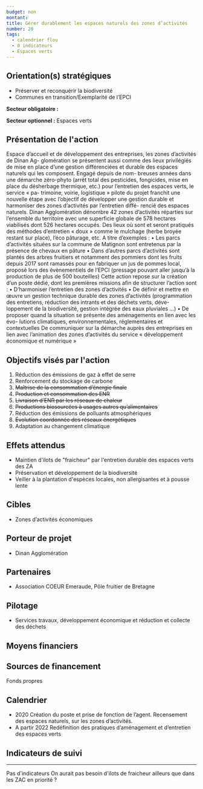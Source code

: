 ```yaml
---
budget: non
montant:
title: Gérer durablement les espaces naturels des zones d’activités
number: 20
tags:
  - calendrier flou
  - 0 indicateurs
  - Espaces verts
---
```


## Orientation(s) stratégiques

- Préserver et reconquérir la biodiversité
- Communes en transition/Exemplarité de l’EPCI

**Secteur obligatoire :**

**Secteur optionnel :** Espaces verts

## Présentation de l'action

Espace d’accueil et de développement des entreprises, les zones d’activités de Dinan Ag- glomération se présentent aussi comme des lieux privilégiés de mise en place d’une gestion différenciées et durable des espaces naturels qui les composent. Engagé depuis de nom- breuses années dans une démarche zéro-phyto (arrêt total des pesticides, fongicides, mise
en place du désherbage thermique, etc.) pour l’entretien des espaces verts, le service « pa-
trimoine, voirie, logistique » pilote du projet franchit une nouvelle étape avec l’objectif de développer une gestion durable et harmoniser des zones d’activités par l’entretien diffé- rencié des espaces naturels.
Dinan Agglomération dénombre 42 zones d’activités réparties sur l’ensemble du territoire avec une superficie globale de 578 hectares viabilisés dont 526 hectares occupés. Des lieux
où sont et seront pratiqués des méthodes d’entretien « doux » comme le mulchage (herbe broyée restant sur place), l’éco pâturage, etc. A titre d’exemples :
• Les parcs d’activités situées sur la commune de Matignon sont entretenus par la présence de chevaux en pâture
• Dans d’autres parcs d’activités sont plantés des arbres fruitiers et notamment des pommiers dont les fruits depuis 2017 sont ramassés pour en fabriquer un jus de pommes local, proposé lors des évènementiels de l’EPCI (pressage pouvant aller jusqu’à la production de plus de 500 bouteilles)
Cette action repose sur la création d’un poste dédié, dont les premières missions afin de structurer l’action sont :
• D’harmoniser l’entretien des zones d’activités
• De définir et mettre en œuvre un gestion technique durable des zones d’activités (programmation des entretiens, réduction des intrants et des déchets verts, déve- loppement de la biodiversité, gestion intégrée des eaux pluviales ...)
• De proposer quand la situation se présente des aménagements en lien avec les évo- lutions climatiques, environnementales, réglementaires et contextuelles
De communiquer sur la démarche auprès des entreprises en lien avec l’animation des zones d’activités du service « développement économique et numérique »

## Objectifs visés par l'action

1. Réduction des émissions de gaz à effet de serre
2. Renforcement du stockage de carbone
3. ~~Maîtrise de la consommation d’énergie finale~~
4. ~~Production et consommation des ENR~~
5. ~~Livraison d’ENR par les réseaux de chaleur~~
6. ~~Productions biosourcées à usages autres qu’alimentaires~~
7. Réduction des émissions de polluants atmosphériques
8. ~~Évolution coordonnée des réseaux énergétiques~~
9. Adaptation au changement climatique

## Effets attendus

- Maintien d'ilots de "fraicheur" par l'entretien durable des espaces verts des ZA
- Préservation et développement de la biodiversité
- Veiller à la plantation d'espèces locales, non allergisantes et à pousse lente

## Cibles

- Zones d’activités économiques

## Porteur de projet

- Dinan Agglomération

## Partenaires

- Association COEUR Emeraude, Pôle fruitier de Bretagne

## Pilotage

- Services travaux, développement économique et réduction et collecte des déchets

## Moyens financiers



## Sources de financement

Fonds propres

## Calendrier

- 2020 Création du poste et prise de fonction de l’agent. Recensement des espaces naturels, sur les zones d’activités.
- A partir 2022  Redéfinition des pratiques d’aménagement et d’entretien des espaces verts

## Indicateurs de suivi



---
Pas d'indicateurs
On aurait pas besoin d'ilots de fraicheur ailleurs que dans les ZAC en priorité ?
